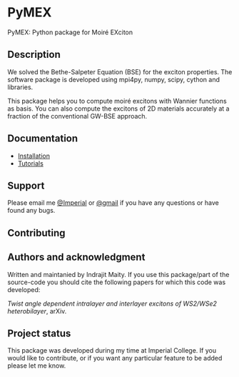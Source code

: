 
# PyMEX

PyMEX: Python package for Moiré EXciton

## Description

We solved the Bethe-Salpeter Equation (BSE) for the exciton properties.
The software package is developed using mpi4py, numpy, scipy, cython and libraries.

This package helps you to compute moiré excitons with Wannier functions as basis.
You can also compute the excitons of 2D materials accurately at a fraction of the conventional GW-BSE approach.

## Documentation

- [Installation](installation.md)
- [Tutorials](tutorial.md)

## Support

Please email me [@Imperial](mailto:i.maity@imperial.ac.uk) or [@gmail](mailto:indrajit.maity02@gmail.com) if you have any questions or have found any bugs.

## Contributing

## Authors and acknowledgment

Written and maintanied by Indrajit Maity. If you use this
package/part of the source-code you should cite the following
papers for which this code was developed:

*Twist angle dependent intralayer and interlayer excitons of WS2/WSe2 heterobilayer*, arXiv.

## Project status

This package was developed during my time at Imperial College.
If you would like to contribute, or if you want any particular feature to be added please let me know.
